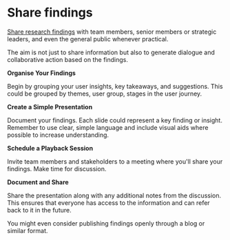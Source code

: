 # Share findings

[Share research findings](share-findings.md) with team members, senior members or strategic leaders, and even the general public whenever practical.&#x20;

The aim is not just to share information but also to generate dialogue and collaborative action based on the findings.

**Organise Your Findings**&#x20;

Begin by grouping your user insights, key takeaways, and suggestions. This could be grouped by themes, user group, stages in the user journey.

**Create a Simple Presentation**

Document your findings. Each slide could represent a key finding or insight. Remember to use clear, simple language and include visual aids where possible to increase understanding.

**Schedule a Playback Session**

Invite team members and stakeholders to a meeting where you'll share your findings. Make time for discussion.

&#x20;**Document and Share**

Share the presentation along with any additional notes from the discussion. This ensures that everyone has access to the information and can refer back to it in the future.&#x20;

You might even consider publishing findings openly through a blog or similar format.

